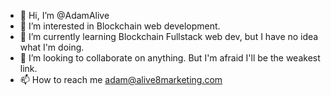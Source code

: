- 👋 Hi, I’m @AdamAlive
- 👀 I’m interested in Blockchain web development.
- 🌱 I’m currently learning Blockchain Fullstack web dev, but I have no idea what I'm doing.
- 💞️ I’m looking to collaborate on anything. But I'm afraid I'll be the weakest link.
- 📫 How to reach me adam@alive8marketing.com

<!---
AdamAlive/AdamAlive is a ✨ special ✨ repository because its `README.md` (this file) appears on your GitHub profile.
You can click the Preview link to take a look at your changes.
--->
